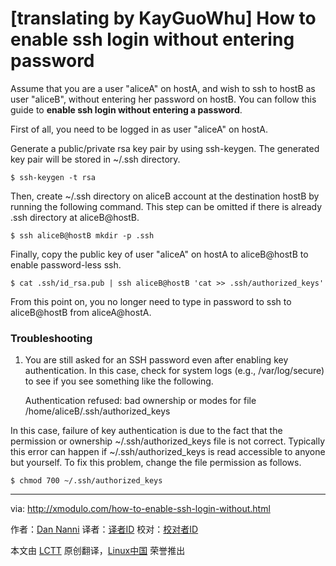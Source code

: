 [translating by KayGuoWhu]
How to enable ssh login without entering password
================================================================================
Assume that you are a user "aliceA" on hostA, and wish to ssh to hostB as user "aliceB", without entering her password on hostB. You can follow this guide to **enable ssh login without entering a password**.

First of all, you need to be logged in as user "aliceA" on hostA.

Generate a public/private rsa key pair by using ssh-keygen. The generated key pair will be stored in ~/.ssh directory.

    $ ssh-keygen -t rsa

Then, create ~/.ssh directory on aliceB account at the destination hostB by running the following command. This step can be omitted if there is already .ssh directory at aliceB@hostB.

    $ ssh aliceB@hostB mkdir -p .ssh

Finally, copy the public key of user "aliceA" on hostA to aliceB@hostB to enable password-less ssh.

    $ cat .ssh/id_rsa.pub | ssh aliceB@hostB 'cat >> .ssh/authorized_keys'

From this point on, you no longer need to type in password to ssh to aliceB@hostB from aliceA@hostA.

### Troubleshooting ###

1. You are still asked for an SSH password even after enabling key authentication. In this case, check for system logs (e.g., /var/log/secure) to see if you see something like the following.

    Authentication refused: bad ownership or modes for file /home/aliceB/.ssh/authorized_keys

In this case, failure of key authentication is due to the fact that the permission or ownership ~/.ssh/authorized_keys file is not correct. Typically this error can happen if ~/.ssh/authorized_keys is read accessible to anyone but yourself. To fix this problem, change the file permission as follows.

    $ chmod 700 ~/.ssh/authorized_keys 

--------------------------------------------------------------------------------

via: http://xmodulo.com/how-to-enable-ssh-login-without.html

作者：[Dan Nanni][a]
译者：[译者ID](https://github.com/译者ID)
校对：[校对者ID](https://github.com/校对者ID)

本文由 [LCTT](https://github.com/LCTT/TranslateProject) 原创翻译，[Linux中国](http://linux.cn/) 荣誉推出

[a]:http://xmodulo.com/author/nanni